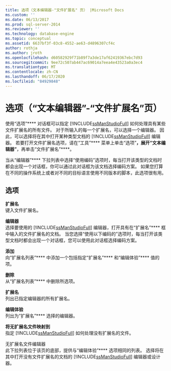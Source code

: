 ```yaml
---
title: 选项（文本编辑器-"文件扩展名" 页） |Microsoft Docs
ms.custom: ''
ms.date: 06/13/2017
ms.prod: sql-server-2014
ms.reviewer: ''
ms.technology: database-engine
ms.topic: conceptual
ms.assetid: 6637bf3f-03c8-4552-ae63-d4896307cf4c
author: rothja
ms.author: jroth
ms.openlocfilehash: d60582929f71b89f7a3de17af62419367ebc7d93
ms.sourcegitcommit: 9ee72c507ab447ac69014a7eea4e43523a0a3ec4
ms.translationtype: MT
ms.contentlocale: zh-CN
ms.lasthandoff: 06/17/2020
ms.locfileid: "84929848"
---
```

# <a name="options-text-editor---file-extension-page"></a>选项（“文本编辑器”-“文件扩展名”页）
  使用“选项”**** 对话框可以指定 [!INCLUDE[ssManStudioFull](../includes/ssmanstudiofull-md.md)] 如何处理具有某些文件扩展名的所有文件。 对于所输入的每一个扩展名，可以选择一个编辑器。 因此，可以选择将在其中打开某种类型文档的 [!INCLUDE[ssManStudioFull](../includes/ssmanstudiofull-md.md)] 编辑器。 若要打开文件扩展名选项，请在“工具”**** 菜单上单击“选项”****，展开“文本编辑器”****，再单击“文件扩展名”****。  
  
 当从“编辑器”**** 下拉列表中选择“使用编码”选项时，每当打开该类型的文档时都会出现一个对话框，你可以通过此对话框为该文档选择编码方案。 如果您打算在不同的操作系统上或者对不同的目标语言使用不同版本的脚本，此选项很有用。  
  
## <a name="options"></a>选项  
 **扩展名**  
 键入文件扩展名。  
  
 **编辑器**  
 选择要使用的 [!INCLUDE[ssManStudioFull](../includes/ssmanstudiofull-md.md)] 编辑器，打开具有在“扩展名”**** 框中输入的文件扩展名的文档。 当您选择“使用以下编码的”选项时，每当打开该类型文档时都会出现一个对话框，您可以使用此对话框选择编码方案。  
  
 **添加**  
 向“扩展名列表”**** 中添加一个包括指定“扩展名”**** 和“编辑体验”**** 值的项。  
  
 **删除**  
 从“扩展名列表”**** 中删除所选项。  
  
 **扩展名**  
 列出已指定编辑器的所有扩展名。  
  
 **编辑体验**  
 列出为“扩展名”**** 选择的编辑器。  
  
 **将无扩展名文件映射到**  
 指定 [!INCLUDE[ssManStudioFull](../includes/ssmanstudiofull-md.md)] 如何处理没有扩展名的文件。  
  
 无扩展名文件编辑器  
 此下拉列表位于该页的底部，提供与“编辑体验”**** 选项相同的列表。 选择将在其中打开没有文件扩展名的文档的 [!INCLUDE[ssManStudioFull](../includes/ssmanstudiofull-md.md)] 编辑器或设计器。  
  
  
